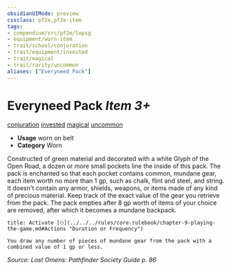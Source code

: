 ```yaml
---
obsidianUIMode: preview
cssclass: pf2e,pf2e-item
tags:
- compendium/src/pf2e/lopsg
- equipment/worn-item
- trait/school/conjuration
- trait/equipment/invested
- trait/magical
- trait/rarity/uncommon
aliases: ["Everyneed Pack"]
---
```

# Everyneed Pack *Item 3+*  
[conjuration](conjuration.md)  [invested](invested.md)  [magical](magical.md)  [uncommon](uncommon.md)  

- **Usage** worn on belt
- **Category** Worn

Constructed of green material and decorated with a white Glyph of the Open Road, a dozen or more small pockets line the inside of this pack. The pack is enchanted so that each pocket contains common, mundane gear, each item worth no more than 1 gp, such as chalk, flint and steel, and string. It doesn't contain any armor, shields, weapons, or items made of any kind of precious material. Keep track of the exact value of the gear you retrieve from the pack. The pack empties after 8 gp worth of items of your choice are removed, after which it becomes a mundane backpack.

```ad-embed-ability
title: Activate [⏲](../../../rules/core-rulebook/chapter-9-playing-the-game.md#Actions "Duration or Frequency")

You draw any number of pieces of mundane gear from the pack with a combined value of 1 gp or less.
```

*Source: Lost Omens: Pathfinder Society Guide p. 86*
